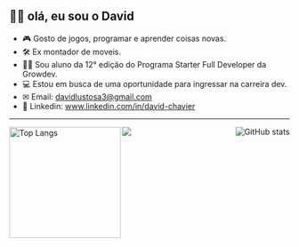 
<h2>🙋‍♂️ olá, eu sou o David </h2>

- 🎮 Gosto de jogos, programar e aprender coisas novas.
- 🛠  Ex montador de moveis.
- 👨‍🎓  Sou aluno da 12° edição do Programa Starter Full Developer da Growdev.  
- 💻 Estou em busca de uma oportunidade para ingressar na carreira dev.
- ✉ Email: davidlustosa3@gmail.com
- 📱 Linkedin: <a href="https://www.linkedin.com/in/david-chavier">www.linkedin.com/in/david-chavier</a>

<hr/>

<img align="center" src="https://github-readme-activity-graph.vercel.app/graph?username=David-Chavier&bg_color=00000000&hide_border=true&show_icons=true&custom_title=Grafico%20de%20Contribuicao" />

<img align="left" height="200px" src="https://github-readme-stats.vercel.app/api/top-langs/?username=David-Chavier&layout=donut&bg_color=00000000&hide_border=true" alt="Top Langs" />

<img align="right" src="https://github-readme-stats.vercel.app/api?username=David-Chavier&show_icons=true&bg_color=00000000&hide_border=true" alt="GitHub stats">



